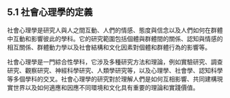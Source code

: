 ## 5.1 社會心理學的定義

社會心理學是研究人與人之間互動、人們的情感、態度與信念以及人們如何在群體中互動和影響彼此的學科。它的研究範圍包括個體與群體間的關係、認知與情感的相互關係、群體動力學以及社會結構和文化因素對個體和群體行為的影響等。

社會心理學是一門綜合性學科，它涉及多種研究方法和理論，例如實驗研究、調查研究、觀察研究、神經科學研究、人類學研究等，以及心理學、社會學、認知科學等多個學科的交叉。社會心理學的研究對於理解人們是如何互相影響、共同建構現實世界以及如何適應和因應不同環境和文化具有重要的理論和實踐價值。